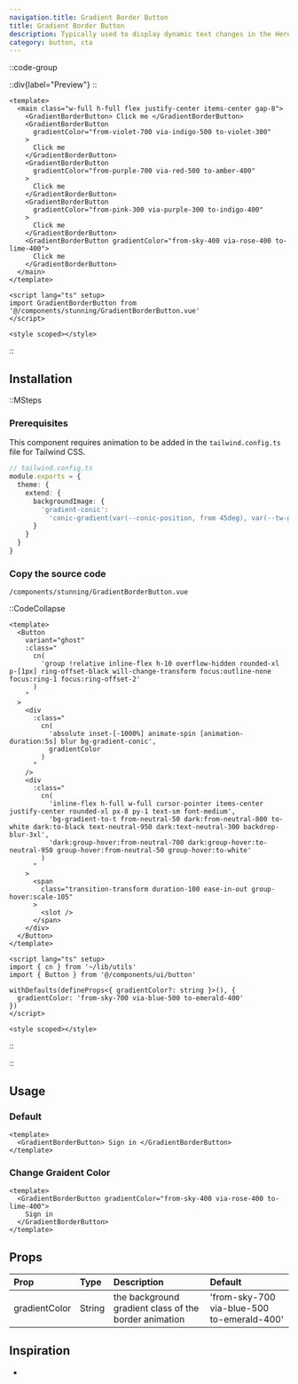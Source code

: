 ```yaml
---
navigation.title: Gradient Border Button
title: Gradient Border Button
description: Typically used to display dynamic text changes in the Hero Section.
category: button, cta
---
```


::code-group

::div{label="Preview"}
<Playground url="/playground/gradient-border-button"></Playground>
::

```vue [Code]
<template>
  <main class="w-full h-full flex justify-center items-center gap-8">
    <GradientBorderButton> Click me </GradientBorderButton>
    <GradientBorderButton
      gradientColor="from-violet-700 via-indigo-500 to-violet-300"
    >
      Click me
    </GradientBorderButton>
    <GradientBorderButton
      gradientColor="from-purple-700 via-red-500 to-amber-400"
    >
      Click me
    </GradientBorderButton>
    <GradientBorderButton
      gradientColor="from-pink-300 via-purple-300 to-indigo-400"
    >
      Click me
    </GradientBorderButton>
    <GradientBorderButton gradientColor="from-sky-400 via-rose-400 to-lime-400">
      Click me
    </GradientBorderButton>
  </main>
</template>

<script lang="ts" setup>
import GradientBorderButton from '@/components/stunning/GradientBorderButton.vue'
</script>

<style scoped></style>
```

::

## Installation

::MSteps

### Prerequisites

This component requires animation to be added in the `tailwind.config.ts` file for Tailwind CSS.

```ts
// tailwind.config.ts
module.exports = {
  theme: {
    extend: {
      backgroundImage: {
        'gradient-conic':
          'conic-gradient(var(--conic-position, from 45deg), var(--tw-gradient-stops))'
      }
    }
  }
}
```

### Copy the source code

`/components/stunning/GradientBorderButton.vue`

::CodeCollapse

```vue
<template>
  <Button
    variant="ghost"
    :class="
      cn(
        'group !relative inline-flex h-10 overflow-hidden rounded-xl p-[1px] ring-offset-black will-change-transform focus:outline-none focus:ring-1 focus:ring-offset-2'
      )
    "
  >
    <div
      :class="
        cn(
          'absolute inset-[-1000%] animate-spin [animation-duration:5s] blur bg-gradient-conic',
          gradientColor
        )
      "
    />
    <div
      :class="
        cn(
          'inline-flex h-full w-full cursor-pointer items-center justify-center rounded-xl px-8 py-1 text-sm font-medium',
          'bg-gradient-to-t from-neutral-50 dark:from-neutral-800 to-white dark:to-black text-neutral-950 dark:text-neutral-300 backdrop-blur-3xl',
          'dark:group-hover:from-neutral-700 dark:group-hover:to-neutral-950 group-hover:from-neutral-50 group-hover:to-white'
        )
      "
    >
      <span
        class="transition-transform duration-100 ease-in-out group-hover:scale-105"
      >
        <slot />
      </span>
    </div>
  </Button>
</template>

<script lang="ts" setup>
import { cn } from '~/lib/utils'
import { Button } from '@/components/ui/button'

withDefaults(defineProps<{ gradientColor?: string }>(), {
  gradientColor: 'from-sky-700 via-blue-500 to-emerald-400'
})
</script>

<style scoped></style>
```

::

::

## Usage

### Default

```vue
<template>
  <GradientBorderButton> Sign in </GradientBorderButton>
</template>
```

### Change Graident Color

```vue
<template>
  <GradientBorderButton gradientColor="from-sky-400 via-rose-400 to-lime-400">
    Sign in
  </GradientBorderButton>
</template>
```

## Props

| Prop          | Type   | Description                                           | Default                                    |
| :------------ | :----- | :---------------------------------------------------- | :----------------------------------------- |
| gradientColor | String | the background gradient class of the border animation | 'from-sky-700 via-blue-500 to-emerald-400' |

## Inspiration

-
